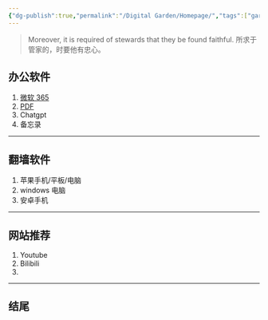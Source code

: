 ```yaml
---
{"dg-publish":true,"permalink":"/Digital Garden/Homepage/","tags":["gardenEntry"]}
---
```


>Moreover, it is required of stewards that they be found faithful.
>所求于管家的，时要他有忠心。

## 办公软件
1. [微软 365](https://www.adobe.com/acrobat/about-adobe-pdf.html)
2. [PDF](https://www.adobe.com/acrobat/about-adobe-pdf.html)
3. Chatgpt
4. 备忘录

----

## 翻墙软件
1. 苹果手机/平板/电脑
2. windows 电脑
3. 安卓手机





----

## 网站推荐
1. Youtube
2. Bilibili
3. 

----


## 结尾